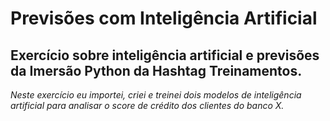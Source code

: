# Previsões com Inteligência Artificial

## Exercício sobre inteligência artificial e previsões da Imersão Python da Hashtag Treinamentos.

*Neste exercício eu importei, criei e treinei dois modelos de inteligência artificial para analisar o score de crédito dos clientes do banco X.*
